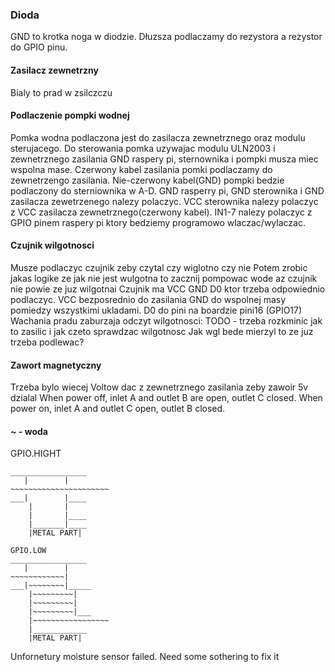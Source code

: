 ### Dioda
GND to krotka noga w diodzie. Dłuzsza podlaczamy do rezystora a rezystor do GPIO pinu.

#### Zasilacz zewnetrzny
Bialy to prad w zsilczczu

#### Podlaczenie pompki wodnej
Pomka wodna podlaczona jest do zasilacza zewnetrznego oraz modulu sterujacego.
Do sterowania pomka uzywajac modulu ULN2003 i zewnetrznego zasilania GND raspery pi,
sternownika i pompki musza miec wspolna mase. Czerwony kabel zasilania pomki podlaczamy
do zewnetrzengo zasilania. Nie-czerwony kabel(GND) pompki bedzie podlaczony do sterniownika w A-D.
GND rasperry pi, GND sterownika i GND zasilacza zewetrzenego nalezy polaczyc.
VCC sterownika nalezy polaczyc z VCC zasilacza zewnetrznego(czerwony kabel).
IN1-7 nalezy polaczyc z GPIO pinem raspery pi ktory bedziemy programowo wlaczac/wylaczac.

#### Czujnik wilgotnosci
Musze podlaczyc czujnik zeby czytal czy wiglotno czy nie
Potem zrobic jakas logike ze jak nie jest wulgotna to zacznij pompowac wode az czujnik nie powie ze juz wilgotnai
Czujnik ma VCC GND D0 ktor trzeba odpowiednio podlaczyc. VCC bezposrednio do zasilania
GND do wspolnej masy pomiedzy wszystkimi ukladami. D0 do pini na boardzie pini16 (GPIO17)
Wachania pradu zaburzaja odczyt wilgotnosci: TODO - trzeba rozkminic jak to zasilic i jak czeto sprawdzac wilgotnosc
Jak wgl bede mierzyl to ze juz trzeba podlewac?

#### Zawort magnetyczny 
Trzeba bylo wiecej Voltow dac z zewnetrznego zasilania zeby zawoir 5v dzialal
When power off, inlet A and outlet B are open, outlet C closed.
When power on, inlet A and outlet C open, outlet B closed.

#### ~ - woda
GPIO.HIGHT
```
_________________
   |        |
~~~~~~~~~~~~~~~~~~~~~~
___|        |____
    |       |
    |       |____
    |_______|____
    |METAL PART|

GPIO.LOW
_________________
   |        |
~~~~~~~~~~~~|
___|~~~~~~~~|_____
    |~~~~~~~~~|
    |~~~~~~~~~|
    |~~~~~~~~~|___
    |~~~~~~~~~~~~~~~~~
    |____________
    |METAL PART|
```

Unfornetury moisture sensor failed. Need some sothering to fix it

